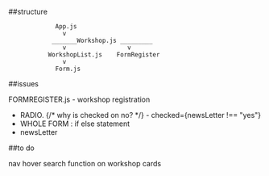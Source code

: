 ##structure

                 App.js
                   v
                _______Workshop.js _________
                   v                 v
               WorkshopList.js    FormRegister
                   v
                 Form.js




##issues

FORMREGISTER.js -  workshop registration


* RADIO.  {/* why is checked on no? */} -      checked={newsLetter !== "yes"}
* WHOLE FORM : if else statement
*    
  newsLetter <empty string>


  
##to do

 nav hover 
search function on workshop cards